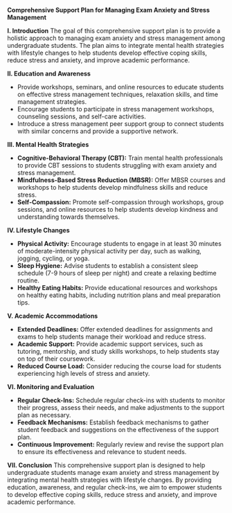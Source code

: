 **Comprehensive Support Plan for Managing Exam Anxiety and Stress Management**

**I. Introduction**
The goal of this comprehensive support plan is to provide a holistic approach to managing exam anxiety and stress management among undergraduate students. The plan aims to integrate mental health strategies with lifestyle changes to help students develop effective coping skills, reduce stress and anxiety, and improve academic performance.

**II. Education and Awareness**

*   Provide workshops, seminars, and online resources to educate students on effective stress management techniques, relaxation skills, and time management strategies.
*   Encourage students to participate in stress management workshops, counseling sessions, and self-care activities.
*   Introduce a stress management peer support group to connect students with similar concerns and provide a supportive network.

**III. Mental Health Strategies**

*   **Cognitive-Behavioral Therapy (CBT):** Train mental health professionals to provide CBT sessions to students struggling with exam anxiety and stress management.
*   **Mindfulness-Based Stress Reduction (MBSR):** Offer MBSR courses and workshops to help students develop mindfulness skills and reduce stress.
*   **Self-Compassion:** Promote self-compassion through workshops, group sessions, and online resources to help students develop kindness and understanding towards themselves.

**IV. Lifestyle Changes**

*   **Physical Activity:** Encourage students to engage in at least 30 minutes of moderate-intensity physical activity per day, such as walking, jogging, cycling, or yoga.
*   **Sleep Hygiene:** Advise students to establish a consistent sleep schedule (7-9 hours of sleep per night) and create a relaxing bedtime routine.
*   **Healthy Eating Habits:** Provide educational resources and workshops on healthy eating habits, including nutrition plans and meal preparation tips.

**V. Academic Accommodations**

*   **Extended Deadlines:** Offer extended deadlines for assignments and exams to help students manage their workload and reduce stress.
*   **Academic Support:** Provide academic support services, such as tutoring, mentorship, and study skills workshops, to help students stay on top of their coursework.
*   **Reduced Course Load:** Consider reducing the course load for students experiencing high levels of stress and anxiety.

**VI. Monitoring and Evaluation**

*   **Regular Check-Ins:** Schedule regular check-ins with students to monitor their progress, assess their needs, and make adjustments to the support plan as necessary.
*   **Feedback Mechanisms:** Establish feedback mechanisms to gather student feedback and suggestions on the effectiveness of the support plan.
*   **Continuous Improvement:** Regularly review and revise the support plan to ensure its effectiveness and relevance to student needs.

**VII. Conclusion**
This comprehensive support plan is designed to help undergraduate students manage exam anxiety and stress management by integrating mental health strategies with lifestyle changes. By providing education, awareness, and regular check-ins, we aim to empower students to develop effective coping skills, reduce stress and anxiety, and improve academic performance.